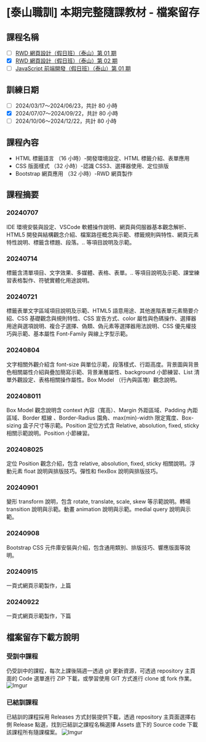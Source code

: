 # [泰山職訓] 本期完整隨課教材 - 檔案留存

## 課程名稱
- [ ] [RWD 網頁設計（假日班）（泰山）第 01 期](https://ojt.wda.gov.tw/ClassSearch/Detail?PlanType=2&OCID=153575)
- [x] [RWD 網頁設計（假日班）（泰山）第 02 期](https://ojt.wda.gov.tw/ClassSearch/Detail?PlanType=2&OCID=153617)
- [ ] [JavaScript 前端開發（假日班）（泰山）第 01 期](https://ojt.wda.gov.tw/ClassSearch/Detail?PlanType=2&OCID=153653)
<!-- - [ ] [PHP 程式設計（假日班）](https://ojt.wda.gov.tw/ClassSearch/Detail?OCID=146967&plantype=2) -->

## 訓練日期 
- [ ] 2024/03/17～2024/06/23，共計 80 小時
- [x] 2024/07/07～2024/09/22，共計 80 小時
- [ ] 2024/10/06～2024/12/22，共計 80 小時

## 課程內容
- HTML 標籤語言 （16 小時）-開發環境設定、HTML 標籤介紹、表單應用
- CSS 版面樣式 （32 小時）-認識 CSS3、選擇器使用、定位排版
- Bootstrap 網頁應用 （32 小時）-RWD 網頁製作

## 課程摘要

### 20240707
IDE 環境安裝與設定、VSCode 軟體操作說明、網頁與伺服器基本觀念解析、HTML5 開發與結構觀念介紹、檔案路徑概念與示範、標籤規則與特性、網頁元素特性說明、標籤含標題、段落。.. 等項目說明及示範。

### 20240714
標籤含清單項目、文字效果、多媒體、表格、表單。.. 等項目說明及示範、課堂練習表格製作、符號實體化用途說明。

### 20240721
標籤表單文字區域項目說明及示範、HTML5 語意用途、其他進階表單元素簡要介紹、CSS 基礎觀念與規則特性、CSS 宣告方式、color 屬性與色碼操作、選擇器用途與選項說明、複合子選擇、偽類、偽元素等選擇器用法說明、CSS 優先權技巧與示範、基本屬性 Font-Family 與線上字型示範。

### 20240804
文字相關外觀介紹含 font-size 與單位示範，段落樣式、行距高度。背景圖與背景色相關屬性介紹與疊加簡寫示範、背景漸層屬性、background 小節練習、List 清單外觀設定、表格相關操作屬性。Box Model （行內與區塊）觀念說明。

### 202408011
Box Model 觀念說明含 context 內容（寬高）、Margin 外距區域、Padding 內距區域、Border 框線 、Border-Radius 園角、max(min)-width 限定寬度、Box-sizing 盒子尺寸等示範。Position 定位方式含 Relative, absolution, fixed, sticky 相關示範說明。Position 小節練習。

### 202408025
定位 Position 觀念介紹，包含 relative, absolution, fixed, sticky 相關說明。浮動元素 float 說明與排版技巧。彈性和 flexBox 說明與排版技巧。

### 20240901
變形 transform 說明，包含 rotate, translate, scale, skew 等示範說明。轉場 transition 說明與示範。動畫 animation 說明與示範。medial query 說明與示範。

### 20240908
Bootstrap CSS 元件庫安裝與介紹，包含通用類別、排版技巧、響應版面等說明。

### 20240915
一頁式網頁示範製作，上篇

### 20240922
一頁式網頁示範製作，下篇

## 檔案留存下載方說明

### 受訓中課程
仍受訓中的課程，每次上課後隔週一透過 git 更新資源，可透過 repository 主頁面的 Code 選單進行 ZIP 下載，或學習使用 GIT 方式進行 clone 或 fork 作業。
![Imgur](https://i.imgur.com/K3kGHos.gif)

### 已結訓課程
已結訓的課程採用 Releases 方式封裝提供下載，透過 repository 主頁面選擇右側 Release 點選，找到已結訓之課程名稱選擇 Assets 底下的 Source code 下載該課程所有隨課檔案。
![Imgur](https://i.imgur.com/84cc6aZ.gif)